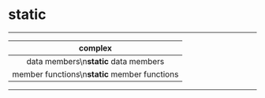 # static
*****
|**complex**|
|:---------:|
|data members\n**static** data members|
|member functions\n**static** member functions|

******
